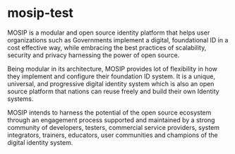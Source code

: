 # mosip-test
MOSIP is a modular and open source identity platform that helps user organizations such as Governments implement a digital, foundational ID 
in a cost effective way, while embracing the best practices of scalability, security and privacy harnessing the power of open source. 


Being modular in its architecture, MOSIP provides lot of flexibility in how they implement and configure their foundation ID system. It is a unique, universal, and progressive digital identity system which is also an open source platform that nations can reuse freely and build their own Identity systems.


MOSIP intends to harness the potential of the open source ecosystem through an engagement process supported and maintained by a strong community of developers, testers, commercial service providers, system integrators, trainers, educators, user communities and champions of the digital identity system.



